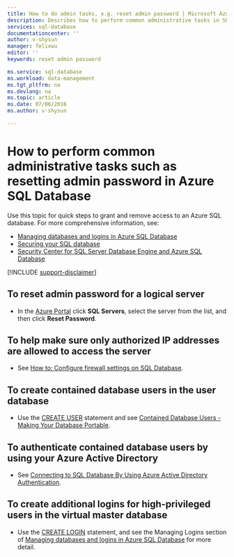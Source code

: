 ```yaml
---
title: How to do admin tasks, e.g. reset admin password | Microsoft Azure
description: Describes how to perform common administrative tasks in SQL Database. For example, resetting admin password, granting and removing access.
services: sql-database
documentationcenter: ''
author: v-shysun
manager: felixwu
editor: ''
keywords: reset admin password

ms.service: sql-database
ms.workload: data-management
ms.tgt_pltfrm: na
ms.devlang: na
ms.topic: article
ms.date: 07/06/2016
ms.author: v-shysun

---
```

# How to perform common administrative tasks such as resetting admin password in Azure SQL Database
Use this topic for quick steps to grant and remove access to an Azure SQL database. For more comprehensive information, see:

* [Managing databases and logins in Azure SQL Database](sql-database-manage-logins.md)
* [Securing your SQL database](sql-database-security.md)
* [Security Center for SQL Server Database Engine and Azure SQL Database](https://msdn.microsoft.com/library/bb510589)

[!INCLUDE [support-disclaimer](../../includes/support-disclaimer.md)]

## To reset admin password for a logical server
* In the [Azure Portal](https://portal.azure.com) click **SQL Servers**, select the server from the list, and then click **Reset Password**.

## To help make sure only authorized IP addresses are allowed to access the server
* See [How to: Configure firewall settings on SQL Database](sql-database-configure-firewall-settings.md).

## To create contained database users in the user database
* Use the [CREATE USER](https://msdn.microsoft.com/library/ms173463.aspx) statement and see [Contained Database Users - Making Your Database Portable](https://msdn.microsoft.com/library/ff929188.aspx).

## To authenticate contained database users by using your Azure Active Directory
* See [Connecting to SQL Database By Using Azure Active Directory Authentication](sql-database-aad-authentication.md).

## To create additional logins for high-privileged users in the virtual master database
* Use the [CREATE LOGIN](https://msdn.microsoft.com/library/ms189751.aspx) statement, and see the Managing Logins section of [Managing databases and logins in Azure SQL Database](sql-database-manage-logins.md) for more detail.

